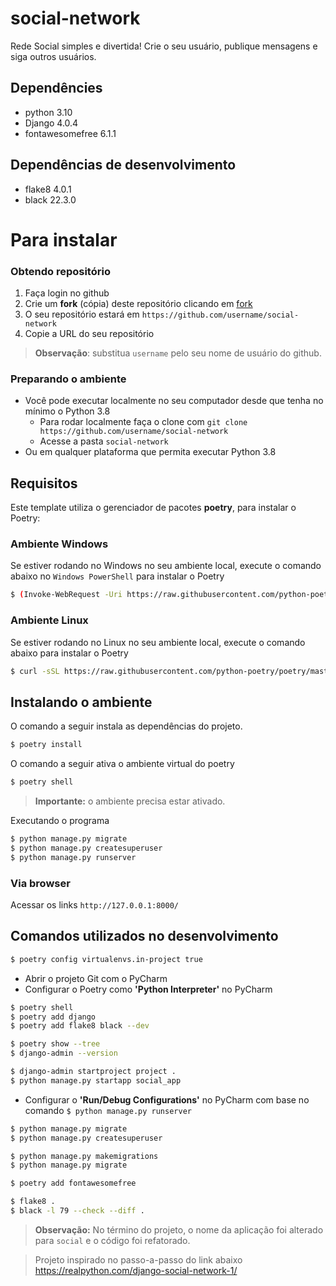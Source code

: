 # social-network
Rede Social simples e divertida! Crie o seu usuário, publique mensagens e siga outros usuários.

## Dependêncies
- python 3.10
- Django 4.0.4
- fontawesomefree 6.1.1

## Dependências de desenvolvimento
- flake8 4.0.1
- black 22.3.0

# Para instalar

### Obtendo repositório

1. Faça login no github
2. Crie um **fork** (cópia) deste repositório clicando em [fork](https://github.com/ricardovezetiv/social-network/fork)
3. O seu repositório estará em `https://github.com/username/social-network`
4. Copie a URL do seu repositório

> **Observação**: substitua `username` pelo seu nome de usuário do github.

### Preparando o ambiente

- Você pode executar localmente no seu computador desde que tenha no mínimo o Python 3.8
  - Para rodar localmente faça o clone com `git clone https://github.com/username/social-network`
  - Acesse a pasta `social-network`
- Ou em qualquer plataforma que permita executar Python 3.8

## Requisitos

Este template utiliza o gerenciador de pacotes **poetry**, para instalar o Poetry:

### Ambiente Windows
Se estiver rodando no Windows no seu ambiente local, execute o comando abaixo
no `Windows PowerShell` para instalar o Poetry

```bash
$ (Invoke-WebRequest -Uri https://raw.githubusercontent.com/python-poetry/poetry/master/get-poetry.py -UseBasicParsing).Content | python -
```

### Ambiente Linux
Se estiver rodando no Linux no seu ambiente local, execute o comando abaixo
para instalar o Poetry

```bash
$ curl -sSL https://raw.githubusercontent.com/python-poetry/poetry/master/get-poetry.py | python -
```

## Instalando o ambiente

O comando a seguir instala as dependências do projeto.

```bash
$ poetry install
```

O comando a seguir ativa o ambiente virtual do poetry

```bash
$ poetry shell
```

> **Importante:** o ambiente precisa estar ativado.

Executando o programa

```bash
$ python manage.py migrate
$ python manage.py createsuperuser
$ python manage.py runserver
```

### Via browser

Acessar os links `http://127.0.0.1:8000/`

## Comandos utilizados no desenvolvimento

```bash
$ poetry config virtualenvs.in-project true
```

- Abrir o projeto Git com o PyCharm
- Configurar o Poetry como **'Python Interpreter'** no PyCharm

```bash
$ poetry shell
$ poetry add django
$ poetry add flake8 black --dev

$ poetry show --tree
$ django-admin --version

$ django-admin startproject project .
$ python manage.py startapp social_app
```

- Configurar o **'Run/Debug Configurations'** no PyCharm com base no comando `$ python manage.py runserver`

```bash
$ python manage.py migrate
$ python manage.py createsuperuser

$ python manage.py makemigrations
$ python manage.py migrate

$ poetry add fontawesomefree

$ flake8 .
$ black -l 79 --check --diff .
```

> **Observação:** No término do projeto, o nome da aplicação foi alterado para `social` e o código foi refatorado. 

> Projeto inspirado no passo-a-passo do link abaixo
https://realpython.com/django-social-network-1/
